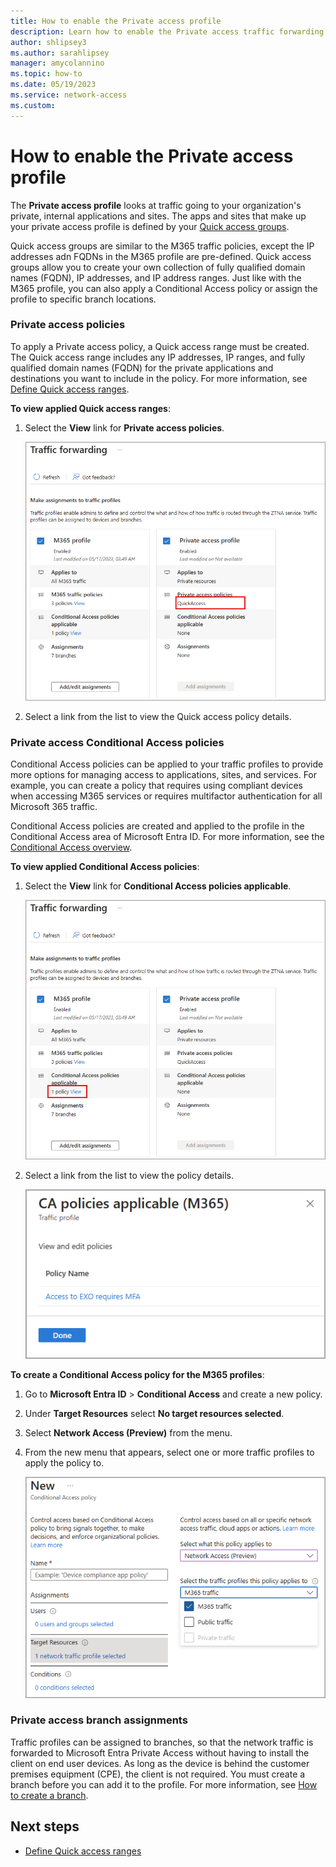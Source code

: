 ```yaml
---
title: How to enable the Private access profile
description: Learn how to enable the Private access traffic forwarding profile for Microsoft Entra Private Access.
author: shlipsey3
ms.author: sarahlipsey
manager: amycolannino
ms.topic: how-to
ms.date: 05/19/2023
ms.service: network-access
ms.custom: 
---
```


# How to enable the Private access profile

The **Private access profile** looks at traffic going to your organization's private, internal applications and sites. The apps and sites that make up your private access profile is defined by your [Quick access groups](how-to-define-quick-access-ranges.md).

Quick access groups are similar to the M365 traffic policies, except the IP addresses adn FQDNs in the M365 profile are pre-defined. Quick access groups allow you to create your own collection of fully qualified domain names (FQDN), IP addresses, and IP address ranges. Just like with the M365 profile, you can also apply a Conditional Access policy or assign the profile to specific branch locations.

### Private access policies

To apply a Private access policy, a Quick access range must be created. The Quick access range includes any IP addresses, IP ranges, and fully qualified domain names (FQDN) for the private applications and destinations you want to include in the policy. For more information, see [Define Quick access ranges](how-to-define-quick-access-ranges.md).

**To view applied Quick access ranges**: 

1. Select the **View** link for **Private access policies**.

    ![Screenshot of the Private access quick access link.](media/how-to-enable-private-access-profile/private-access-profile-link.png)

1. Select a link from the list to view the Quick access policy details. 

### Private access Conditional Access policies

Conditional Access policies can be applied to your traffic profiles to provide more options for managing access to applications, sites, and services. For example, you can create a policy that requires using compliant devices when accessing M365 services or requires multifactor authentication for all Microsoft 365 traffic.

Conditional Access policies are created and applied to the profile in the Conditional Access area of Microsoft Entra ID. For more information, see the [Conditional Access overview](../active-directory/conditional-access/overview.md).

**To view applied Conditional Access policies**:

1. Select the **View** link for **Conditional Access policies applicable**.

    ![Screenshot of the Private access conditional access link.](media/how-to-enable-private-access-profile/m365-profile-view-link.png)

1. Select a link from the list to view the policy details. 

    ![Screenshot of the applied Conditional Access policies.](media/how-to-enable-private-access-profile/conditional-access-applied-policies.png)

**To create a Conditional Access policy for the M365 profiles**:

1. Go to **Microsoft Entra ID** > **Conditional Access** and create a new policy.
1. Under **Target Resources** select **No target resources selected**.
1. Select **Network Access (Preview)** from the menu.
1. From the new menu that appears, select one or more traffic profiles to apply the policy to. 

    ![Screenshot of the Conditional Access fields that relate to traffic forwarding profiles.](media/how-to-enable-private-access-profile/conditional-access-menu-options.png)

### Private access branch assignments

Traffic profiles can be assigned to branches, so that the network traffic is forwarded to Microsoft Entra Private Access without having to install the client on end user devices. As long as the device is behind the customer premises equipment (CPE), the client is not required.  You must create a branch before you can add it to the profile. For more information, see [How to create a branch](how-to-manage-branch-locations.md).

## Next steps

- [Define Quick access ranges](how-to-define-quick-access-ranges.md)